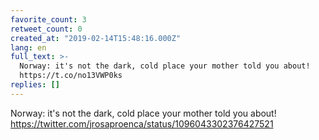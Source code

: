 ```yaml
---
favorite_count: 3
retweet_count: 0
created_at: "2019-02-14T15:48:16.000Z"
lang: en
full_text: >-
  Norway: it's not the dark, cold place your mother told you about!
  https://t.co/no13VWP0ks
replies: []
---
```


Norway: it's not the dark, cold place your mother told you about!
<https://twitter.com/jrosaproenca/status/1096043302376427521>
